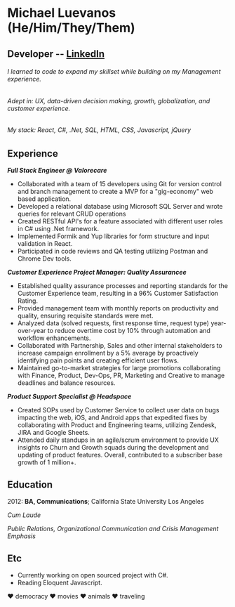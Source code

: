 # **Michael Luevanos (He/Him/They/Them)**

## **Developer** -- [LinkedIn](https://www.linkedin.com/in/michael-l-35485278/)

###### I learned to code to expand my skillset while building on my Management experience. 
###### Adept in: UX, data-driven decision making, growth, globalization, and customer experience.
###### My stack: React, C#, .Net, SQL, HTML, CSS, Javascript, jQuery

## **Experience**
***Full Stack Engineer @ Valorecare***
- Collaborated with a team of 15 developers using Git for version control and branch management to create a MVP for a "gig-economy" web based application.
- Developed a relational database using Microsoft SQL Server and wrote queries for relevant CRUD operations 
- Created RESTful API's for a feature associated with different user roles in C# using .Net framework.
- Implemented Formik and Yup libraries for form structure and input validation in React.
- Participated in code reviews and QA testing utilizing Postman and Chrome Dev tools.

***Customer Experience Project Manager: Quality Assurancee***
- Established quality assurance processes and reporting standards for the Customer Experience team, resulting in a 96% Customer Satisfaction Rating.
- Provided management team with monthly reports on productivity and quality, ensuring requisite standards were met.
- Analyzed data (solved requests, first response time, request type) year-over-year to reduce overtime cost by 10% through automation and workflow enhancements.
- Collaborated with Partnership, Sales and other internal stakeholders to increase campaign enrollment by a 5% average by proactively identifying pain points and creating efficient user flows.
- Maintained go-to-market strategies for large promotions collaborating with Finance, Product, Dev-Ops, PR, Marketing and Creative to manage deadlines and balance resources.


***Product Support Specialist @ Headspace***
- Created SOPs used by Customer Service to collect user data on bugs impacting the web, iOS, and Android apps that expedited fixes by collaborating with Product and Engineering teams, utilizing Zendesk, JIRA and Google Sheets. 
- Attended daily standups in an agile/scrum environment to provide UX insights ro Churn and Growth squads during the development and updating of product features. Overall, contributed to a subscriber base growth of 1 million+.

## **Education**
2012: **BA, Communications**; California State University Los Angeles

*Cum Laude*

*Public Relations, Organizational Communication and Crisis Management Emphasis*

## **Etc**
- Currently working on open sourced project with C#.
- Reading Eloquent Javascript.

❤️ democracy ❤️ movies ❤️ animals ❤️ traveling
